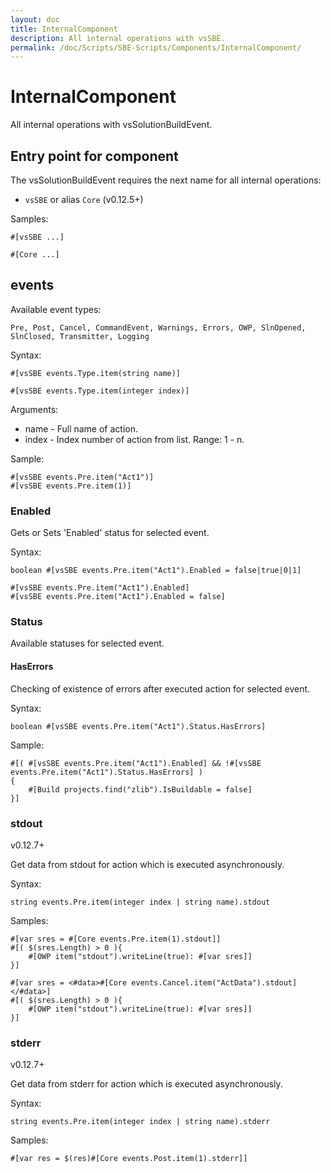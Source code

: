 ```yaml
---
layout: doc
title: InternalComponent
description: All internal operations with vsSBE.
permalink: /doc/Scripts/SBE-Scripts/Components/InternalComponent/
---
```

# InternalComponent

All internal operations with vsSolutionBuildEvent.

## Entry point for component

The vsSolutionBuildEvent requires the next name for all internal operations:

* `vsSBE` or alias `Core` (v0.12.5+)

Samples:

```{{site.sbelang1}}
#[vsSBE ...]
```

```{{site.sbelang1}}
#[Core ...]
```

## events

Available event types:

```text
Pre, Post, Cancel, CommandEvent, Warnings, Errors, OWP, SlnOpened, SlnClosed, Transmitter, Logging
```

Syntax:

```{{site.sbelang1}}
#[vsSBE events.Type.item(string name)]
```

```{{site.sbelang1}}
#[vsSBE events.Type.item(integer index)]
```

Arguments:

* name  - Full name of action.
* index - Index number of action from list. Range: 1 - n.

Sample:

```{{site.sbelang1}}
#[vsSBE events.Pre.item("Act1")]
#[vsSBE events.Pre.item(1)]
```

### Enabled

Gets or Sets 'Enabled' status for selected event.

Syntax:

```{{site.sbelang1}}
boolean #[vsSBE events.Pre.item("Act1").Enabled = false|true|0|1]
```

```{{site.sbelang1}}
#[vsSBE events.Pre.item("Act1").Enabled]
#[vsSBE events.Pre.item("Act1").Enabled = false]
```

### Status

Available statuses for selected event.

#### HasErrors

Checking of existence of errors after executed action for selected event.

Syntax:

```{{site.sbelang1}}
boolean #[vsSBE events.Pre.item("Act1").Status.HasErrors]
```

Sample:

```{{site.sbelang}}
#[( #[vsSBE events.Pre.item("Act1").Enabled] && !#[vsSBE events.Pre.item("Act1").Status.HasErrors] )
{
    #[Build projects.find("zlib").IsBuildable = false]
}]
```

### stdout

v0.12.7+

Get data from stdout for action which is executed asynchronously.

Syntax:

```{{site.sbelang1}}
string events.Pre.item(integer index | string name).stdout
```

Samples:

```{{site.sbelang}}
#[var sres = #[Core events.Pre.item(1).stdout]]
#[( $(sres.Length) > 0 ){
    #[OWP item("stdout").writeLine(true): #[var sres]]
}]
```
```{{site.sbelang}}
#[var sres = <#data>#[Core events.Cancel.item("ActData").stdout]</#data>]
#[( $(sres.Length) > 0 ){
    #[OWP item("stdout").writeLine(true): #[var sres]]
}]
```

### stderr

v0.12.7+

Get data from stderr for action which is executed asynchronously.

Syntax:

```{{site.sbelang1}}
string events.Pre.item(integer index | string name).stderr
```

Samples:

```{{site.sbelang}}
#[var res = $(res)#[Core events.Post.item(1).stderr]]
```